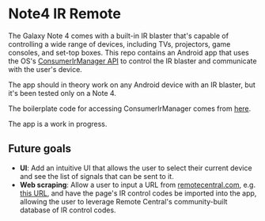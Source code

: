 Note4 IR Remote
===============


The Galaxy Note 4 comes with a built-in IR blaster that's capable of controlling a wide range of devices, including TVs, projectors, game consoles, and set-top boxes. This repo contains an Android app that uses the OS's [ConsumerIrManager API](http://developer.android.com/reference/android/hardware/ConsumerIrManager.html) to control the IR blaster and communicate with the user's device.

The app should in theory work on any Android device with an IR blaster, but it's been tested only on a Note 4.

The boilerplate code for accessing ConsumerIrManager comes from [here](https://android.googlesource.com/platform/development/+/438ea813f1846f88205ff98436568aaa34f06845/samples/ApiDemos/src/com/example/android/apis/hardware/ConsumerIr.java).

The app is a work in progress.

## Future goals ##
* **UI**: Add an intuitive UI that allows the user to select their current device and see the list of signals that can be sent to it.
* **Web scraping**: Allow a user to input a URL from [remotecentral.com](http://www.remotecentral.com), e.g. [this URL](https://www.remotecentral.com/cgi-bin/codes/samsung/tv_functions/), and have the page's IR control codes be imported into the app, allowing the user to leverage Remote Central's community-built database of IR control codes.
